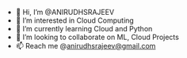 - 👋 Hi, I’m @ANIRUDHSRAJEEV
- 👀 I’m interested in Cloud Computing
- 🌱 I’m currently learning Cloud and Python
- 💞️ I’m looking to collaborate on ML, Cloud Projects
- 📫 Reach me @anirudhsrajeev@gmail.com

<!---
ANIRUDHSRAJEEV/ANIRUDHSRAJEEV is a ✨ special ✨ repository because its `README.md` (this file) appears on your GitHub profile.
You can click the Preview link to take a look at your changes.
--->
